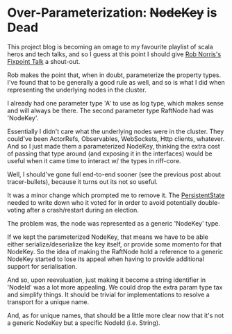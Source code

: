 # Over-Parameterization: ~~NodeKey~~ is Dead

This project blog is becoming an omage to my favourite playlist of scala heros and tech talks, and so
I guess at this point I should give [Rob Norris's Fixpoint Talk](https://www.youtube.com/watch?v=7xSfLPD6tiQ) a shout-out.

Rob makes the point that, when in doubt, parameterize the property types. I've found that to be generally a good rule as well,
and so is what I did when representing the underlying nodes in the cluster.

I already had one parameter type 'A' to use as log type, which makes sense and will always be there.
The second parameter type RaftNode had was 'NodeKey'.

Essentially I didn't care what the underlying nodes were in the cluster. They could've been ActorRefs, Observables, WebSockets,
Http clients, whatever. And so I just made them a parameterized NodeKey, thinking the extra cost of passing that type around (and
exposing it in the interfaces) would be useful when it came time to interact w/ the types in riff-core.

Well, I should've gone full end-to-end sooner (see the previous post about tracer-bullets), because it turns out its not so useful.

It was a minor change which prompted me to remove it. The [PersistentState](https://aaronp.github.io/riff/api/riffCoreCrossProject/riff/raft/node/PersistentState.html) needed
to write down who it voted for in order to avoid potentially double-voting after a crash/restart during an election.

The problem was, the node was represented as a generic 'NodeKey' type.

If we kept the parameterized NodeKey, that means we have to be able either serialize/deserialize the key itself, or provide some
momento for that NodeKey. So the idea of making the RaftNode hold a reference to a generic NodeKey started to lose its appeal when
having to provide additional support for serialisation.

And so, upon reevaluation, just making it become a string identifier in 'NodeId' was a lot more appealing. We could drop the extra
param type tax and simplify things. It should be trivial for implementations to resolve a transport for a unique name.

And, as for unique names, that should be a little more clear now that it's not a generic NodeKey but a specific NodeId (i.e. String).